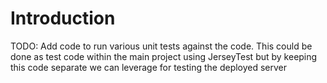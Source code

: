 Introduction
=

TODO: Add code to run various unit tests against the code. This could be done as test code within the main project using JerseyTest but by keeping this code separate we can leverage for testing the deployed server